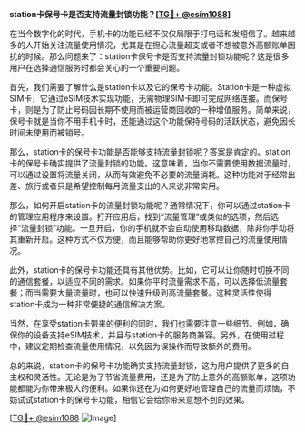 **station卡保号卡是否支持流量封锁功能？[[TG💪+ @esim1088](https://t.me/s/esim1088)]**

在当今数字化的时代，手机卡的功能已经不仅仅局限于打电话和发短信了。越来越多的人开始关注流量使用情况，尤其是在担心流量超支或者不想被意外高额账单困扰的时候。那么问题来了：station卡保号卡是否支持流量封锁功能呢？这是很多用户在选择通信服务时都会关心的一个重要问题。

首先，我们需要了解什么是station卡以及它的保号卡功能。Station卡是一种虚拟SIM卡，它通过eSIM技术实现功能，无需物理SIM卡即可完成网络连接。而保号卡，则是为了防止号码因长期不使用而被运营商回收的一种增值服务。简单来说，保号卡就是当你不用手机卡时，还能通过这个功能保持号码的活跃状态，避免因长时间未使用而被销号。

那么，station卡的保号卡功能是否能够支持流量封锁呢？答案是肯定的。station卡的保号卡确实提供了流量封锁的功能。这意味着，当你不需要使用数据流量时，可以通过设置将流量关闭，从而有效避免不必要的流量消耗。这种功能对于经常出差、旅行或者只是希望控制每月流量支出的人来说非常实用。

那么，如何开启station卡的流量封锁功能呢？通常情况下，你可以通过station卡的管理应用程序来设置。打开应用后，找到“流量管理”或类似的选项，然后选择“流量封锁”功能。一旦开启，你的手机就不会自动使用移动数据，除非你手动将其重新开启。这种方式不仅方便，而且能够帮助你更好地掌控自己的流量使用情况。

此外，station卡的保号卡功能还具有其他优势。比如，它可以让你随时切换不同的通信套餐，以适应不同的需求。如果你平时流量需求不高，可以选择低流量套餐；而当需要大量流量时，也可以快速升级到高流量套餐。这种灵活性使得station卡成为一种非常便捷的通信解决方案。

当然，在享受station卡带来的便利的同时，我们也需要注意一些细节。例如，确保你的设备支持eSIM技术，并且与station卡的服务商兼容。另外，在使用过程中，建议定期检查流量使用情况，以免因为误操作而导致额外的费用。

总的来说，station卡的保号卡功能确实支持流量封锁，这为用户提供了更多的自主权和灵活性。无论是为了节省流量费用，还是为了防止意外的高额账单，这项功能都能为你带来极大的便利。如果你还在为如何更好地管理自己的流量而烦恼，不妨试试station卡的保号卡功能，相信它会给你带来意想不到的效果。

[[TG💪+ @esim1088](https://t.me/s/esim1088) ![Image](https://i.postimg.cc/4NQfJmqS/Snipaste-2025-05-13-00-14-12.png)]